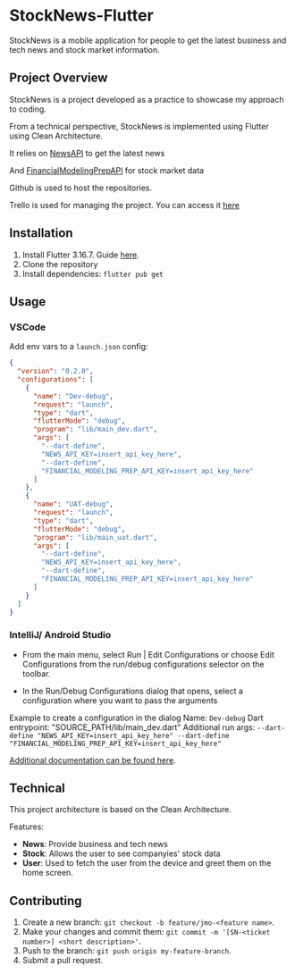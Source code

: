 # StockNews-Flutter

StockNews is a mobile application for people to get the latest business and tech news and stock market information.

## Project Overview

StockNews is a project developed as a practice to showcase my approach to coding.

From a technical perspective, StockNews is implemented using Flutter using Clean Architecture.

It relies on [NewsAPI](https://newsapi.org/docs) to get the latest news

And [FinancialModelingPrepAPI](https://site.financialmodelingprep.com/developer/docs) for stock market data

Github is used to host the repositories.

Trello is used for managing the project. You can access it [here](https://trello.com/b/3rgk1UiX/stocknews)

## Installation

1. Install Flutter 3.16.7. Guide [here](https://docs.flutter.dev/get-started/install).
2. Clone the repository
3. Install dependencies: `flutter pub get`

## Usage

### VSCode

Add env vars to a `launch.json` config:

```json
{
  "version": "0.2.0",
  "configurations": [
    {
      "name": "Dev-debug",
      "request": "launch",
      "type": "dart",
      "flutterMode": "debug",
      "program": "lib/main_dev.dart",
      "args": [
        "--dart-define",
        "NEWS_API_KEY=insert_api_key_here",
        "--dart-define",
        "FINANCIAL_MODELING_PREP_API_KEY=insert_api_key_here"
      ]
    },
    {
      "name": "UAT-debug",
      "request": "launch",
      "type": "dart",
      "flutterMode": "debug",
      "program": "lib/main_uat.dart",
      "args": [
        "--dart-define",
        "NEWS_API_KEY=insert_api_key_here",
        "--dart-define",
        "FINANCIAL_MODELING_PREP_API_KEY=insert_api_key_here"
      ]
    }
  ]
}
```

### IntelliJ/ Android Studio

- From the main menu, select Run | Edit Configurations or choose Edit Configurations from the run/debug configurations selector on the toolbar.

- In the Run/Debug Configurations dialog that opens, select a configuration where you want to pass the arguments

Example to create a configuration in the dialog
Name: `Dev-debug`
Dart entrypoint: "SOURCE_PATH/lib/main_dev.dart"
Additional run args: `--dart-define "NEWS_API_KEY=insert_api_key_here" --dart-define "FINANCIAL_MODELING_PREP_API_KEY=insert_api_key_here"`

[Additional documentation can be found here](https://www.jetbrains.com/help/idea/run-debug-configuration.html).

## Technical

This project architecture is based on the Clean Architecture.

Features:

- **News**: Provide business and tech news
- **Stock**: Allows the user to see companyies' stock data
- **User**: Used to fetch the user from the device and greet them on the home screen.

## Contributing

1. Create a new branch: `git checkout -b feature/jmo-<feature name>`.
2. Make your changes and commit them: `git commit -m '[SN-<ticket number>] <short description>'`.
3. Push to the branch: `git push origin my-feature-branch`.
4. Submit a pull request.
